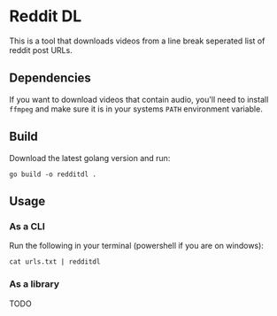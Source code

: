 # Reddit DL

This is a tool that downloads videos from a line break seperated list of reddit post URLs.

## Dependencies

If you want to download videos that contain audio, you'll need to install
`ffmpeg` and make sure it is in your systems `PATH` environment variable.

## Build

Download the latest golang version and run:

```
go build -o redditdl .
```

## Usage

### As a CLI

Run the following in your terminal (powershell if you are on windows):

```
cat urls.txt | redditdl
```

### As a library

TODO
